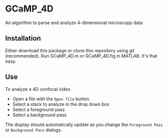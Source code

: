 # GCaMP_4D
An algorithm to parse and analyze 4-dimensional microscopy data

## Installation

Either download this package or clone this repository using git (recommended). Run GCaMP_4D.m or GCaMP_4D.fig in MATLAB. It's that easy.

## Use

To analyze a 4D confocal video
+ Open a file with the `Open file` button.
+ Select a stack to analyze in the drop down box
+ Select a foreground pass
+ Select a background pass

The display should automatically update as you change the `Foreground Pass` or `Background Pass` dialogs.
